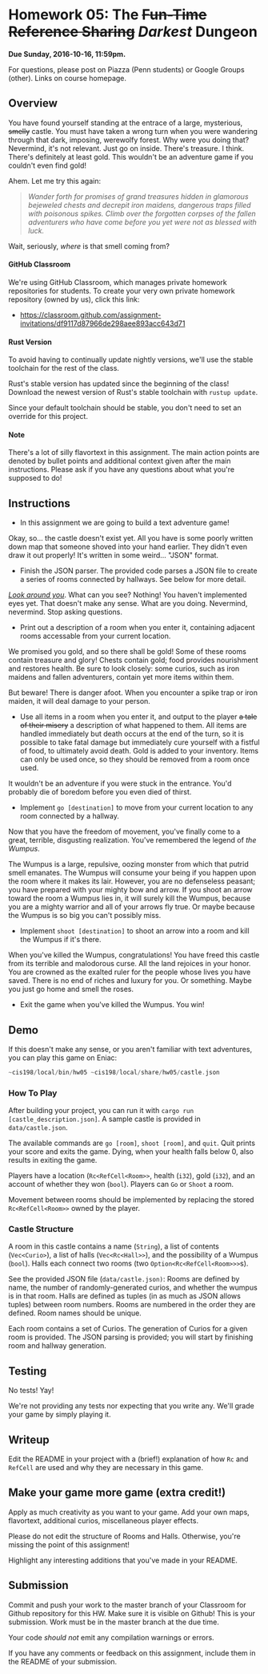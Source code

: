 # Homework 05: The ~~Fun-Time Reference Sharing~~ _Darkest_ Dungeon

**Due Sunday, 2016-10-16, 11:59pm.**

For questions, please post on Piazza (Penn students) or Google Groups (other).
Links on course homepage.

## Overview

You have found yourself standing at the entrace of a large, mysterious,
~~smelly~~ castle. You must have taken a wrong turn when you were wandering
through that dark, imposing, werewolfy forest. Why were you doing that?
Nevermind, it's not relevant. Just go on inside. There's treasure. I think.
There's definitely at least gold. This wouldn't be an adventure game if you
couldn't even find gold!

Ahem. Let me try this again:

> _Wander forth for promises of grand treasures hidden in glamorous bejeweled
chests and decrepit iron maidens, dangerous traps filled with poisonous spikes.
Climb over the forgotten corpses of the fallen adventurers who have come before
you yet were not as blessed with luck._

Wait, seriously, _where_ is that smell coming from?

#### GitHub Classroom

We're using GitHub Classroom, which manages private homework repositories
for students. To create your very own private homework repository (owned by
us), click this link:

* https://classroom.github.com/assignment-invitations/df9117d87966de298aee893acc643d71

#### Rust Version

To avoid having to continually update nightly versions, we'll use the stable
toolchain for the rest of the class.

Rust's stable version has updated since the beginning of the class! Download the
newest version of Rust's stable toolchain with `rustup update`.

Since your default toolchain should be stable, you don't need to set an override
for this project.

#### Note

There's a lot of silly flavortext in this assignment. The main action points are
denoted by bullet points and additional context given after the main
instructions. Please ask if you have any questions about what you're supposed to
do!

## Instructions

- In this assignment we are going to build a text adventure game!

Okay, so... the castle doesn't exist yet. All you have is some poorly
written down map that someone shoved into your hand earlier. They didn't even
draw it out properly! It's written in some weird... "JSON" format.

- Finish the JSON parser. The provided code parses a JSON file to create a
  series of rooms connected by hallways. See below for more detail.

[*Look around you*][]. What can you see? Nothing! You haven't implemented eyes
yet. That doesn't make any sense. What are you doing. Nevermind, nevermind. Stop
asking questions.

[*Look around you*]: https://www.youtube.com/watch?v=gaI6kBVyu00

- Print out a description of a room when you enter it, containing  adjacent
  rooms accessable from your current location.

We promised you gold, and so there shall be gold! Some of these rooms contain
treasure and glory! Chests contain gold; food provides nourishment and restores
health. Be sure to look closely: some curios, such as iron maidens and fallen
adventurers, contain yet more items within them.

But beware! There is danger afoot. When you encounter a spike trap or iron
maiden, it will deal damage to your person.

- Use all items in a room when you enter it, and output to the player ~~a tale
  of their misery~~ a description of what happened to them. All items are
  handled immediately but death occurs at the end of the turn, so it is possible
  to take fatal damage but immediately cure yourself with a fistful of food, to
  ultimately avoid death. Gold is added to your inventory. Items can only be
  used once, so they should be removed from a room once used.

It wouldn't be an adventure if you were stuck in the entrance. You'd probably
die of boredom before you even died of thirst.

- Implement `go [destination]` to move from your current location to any
  room connected by a hallway.

Now that you have the freedom of movement, you've finally come to a great,
terrible, disgusting realization. You've remembered the legend of *the Wumpus*.

The Wumpus is a large, repulsive, oozing monster from which that putrid smell
emanates. The Wumpus will consume your being if you happen upon the room where
it makes its lair. However, you are no defenseless peasant; you have prepared
with your mighty bow and arrow. If you shoot an arrow toward the room a Wumpus
lies in, it will surely kill the Wumpus, because you are a mighty warrior and
all of your arrows fly true. Or maybe because the Wumpus is so big you can't
possibly miss.

- Implement `shoot [destination]` to shoot an arrow into a room and kill the
  Wumpus if it's there.

When you've killed the Wumpus, congratulations! You have freed this castle from
its terrible and malodorous curse. All the land rejoices in your honor. You are
crowned as the exalted ruler for the people whose lives you have saved. There is
no end of riches and luxury for you. Or something. Maybe you just go home and
smell the roses.

- Exit the game when you've killed the Wumpus. You win!

## Demo

If this doesn't make any sense, or you aren't familiar with text adventures, you
can play this game on Eniac:

```rust
~cis198/local/bin/hw05 ~cis198/local/share/hw05/castle.json
```

### How To Play

After building your project, you can run it with `cargo run
[castle_description.json]`. A sample castle is provided in `data/castle.json`.

The available commands are `go [room]`, `shoot [room]`, and `quit`. Quit prints
your score and exits the game. Dying, when your health falls below 0, also
results in exiting the game.

Players have a location (`Rc<RefCell<Room>>`, health (`i32`), gold (`i32`), and
an account of whether they won (`bool`). Players can `Go` or `Shoot` a room.

Movement between rooms should be implemented by replacing the stored
`Rc<RefCell<Room>>` owned by the player.

### Castle Structure

A room in this castle contains a name (`String`), a list of contents
(`Vec<Curio>`), a list of halls (`Vec<Rc<Hall>>`), and the possibility of a
Wumpus (`bool`). Halls each connect two rooms (two
`Option<Rc<RefCell<Room>>>`s).

See the provided JSON file (`data/castle.json)`: Rooms are defined by name, the
number of randomly-generated curios, and whether the wumpus is in that room.
Halls are defined as tuples (in as much as JSON allows tuples) between room
numbers. Rooms are numbered in the order they are defined. Room names should be
unique.

Each room contains a set of Curios. The generation of Curios for a given room is
provided. The JSON parsing is provided; you will start by finishing room and
hallway generation.

## Testing

No tests! Yay!

We're not providing any tests nor expecting that you write any. We'll grade your
game by simply playing it.

## Writeup

Edit the README in your project with a (brief!) explanation of how `Rc` and
`RefCell` are used and why they are necessary in this game.

## Make your game more game (extra credit!)

Apply as much creativity as you want to your game. Add your own maps,
flavortext, additional curios, miscellaneous player effects.

Please do not edit the structure of Rooms and Halls. Otherwise, you're missing
the point of this assignment!

Highlight any interesting additions that you've made in your README.

## Submission

Commit and push your work to the master branch of your Classroom for Github
repository for this HW. Make sure it is visible on Github! This is your
submission. Work must be in the master branch at the due time.

Your code _should not_ emit any compilation warnings or errors.

If you have any comments or feedback on this assignment, include them in the
README of your submission.

